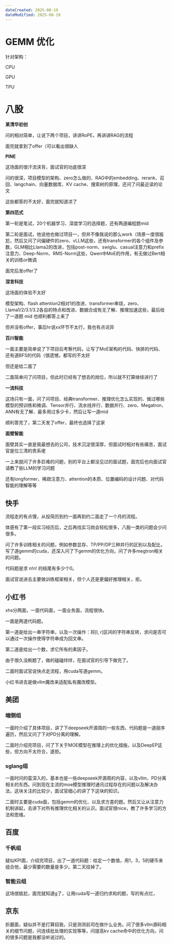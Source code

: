 ```yaml
---
dateCreated: 2025-08-19
dateModified: 2025-08-19
---
```

# GEMM 优化

针对架构：

CPU

GPU

TPU


# 八股

  

  

**某清华初创**

  

问的相对简单，让说下两个项目，讲讲RoPE，再讲讲RAG的流程

  

面完就拿到了offer（可以看出很缺人

  

**PINE**

  

这场面的很汗流浃背，面试官的功底很深

  

问的很深，项目模型的架构、zero怎么做的、RAG中的embedding、rerank、召回、langchain、向量数据库、KV cache、搜索树的原理，还问了问最近读的论文

  

这些都答的不太好，面完就知道凉了

  

**第四范式**

  

第一轮是笔试，20个机器学习、深度学习的选择题，还有两道编程题mid

  

第二轮是面试，他说他也做过项目一，但并不像我说的那么work（场景一度很尴尬，然后又问了问偏硬件的zero、vLLM这些，还有transformer的各个组件及参数，GLM相比Llama2的改进，包括post-norm、swiglu、casual注意力和prefix注意力、Deep-Norm、RMS-Norm这些，Qwen中MoE的作用，有无做过Bert相关的训练or微调

  

面完后发offer了

  

**深言科技**

  

这场面的体验不太好

  

模型架构、flash attention2相对1的改进、transformer串烧，zero、Llama1/2/3.1/3.2各自的特点和改进、数据合成有无了解、推理加速这些，最后给了一道题 mid 也顺利都答上来了

  

但并没有offer，事后hr说xx环节不太行，我也有点诧异

  

**百川智能**

  

一面主要是简单说了下项目后考察代码，让写了MoE架构的代码、快排的代码、还有道BFS的代码（很遗憾，都写的不太好

  

但还是给二面了

  

二面简单问了问项目，但此时已经有了想去的岗位，所以就不打算继续进行了

  

**一流科技**

  

这场只有一面，问了问项目、经典transformer、推理优化怎么实现的、做过哪些模型的预训练和微调、Tensor并行、流水线并行、数据并行、zero、Megatron、ANN有无了解、最多用过多少卡，然后让写一道mid

  

顺利答完了，第二天发了offer，最终也选择了这家

  

**面壁智能**

  

面壁其实一直是我最想去的公司，技术沉淀很深厚，但面试时相对有些痛苦，面试官是位三清的贵系佬

  

一上来就问了许多巨难的问题，别的平台上都没见过的面试题，面完后也向面试官请教了些LLM的学习问题

  

还有longformer、稀疏注意力、attention的本质、位置编码的设计问题、对代码智能的理解等等

  

## 快手

  

流程走的有点慢，从投简历到约一面再到约二面走了一个月的流程。

  

体感有了第一段实习经历后，之后再找实习岗会轻松很多，八股一类的问题会少问很多。

  

问了许多训练相关的问题，例如参数显存、TP/PP/DP三种并行的区别以及配比，写了道gemm的cuda，还深入问了下gemm的优化方向，问了许多megtron相关的问题。

  

代码题是求 n!n! 的结尾有多少个0。

  

面试官说进去主要做训练框架相关，但个人还是更偏好推理相关，拒。

  

## 小红书

  

xhs分两面，一面代码面，一面业务面，流程很快。

  

一面是两道代码题。

  

第一道是给出一串字符串，以及一次操作：将[l, r]区间的字符串反转，求问是否可以通过一次操作使得字符串成为回文串。

  

第二道是给出一个数，求它所有的素因子。

  

由于很久没刷题了，做的磕磕绊绊，在面试官的引导下做完了。

  

二面时面试官说快点走流程，用cuda写道gemm。

  

小红书进去是做vllm魔改来适配私有魔改模型。

  

## 美团

  

### 端侧组

  

一面时介绍了具体项目，讲了下deepseek开源周的一些东西，代码题是一道层序遍历，然后又问了下对PD分离的理解。

  

二面时介绍完项目，问了下关于MOE模型在推理上的优化措施，以及DeepEP这些，但方向不太符合，遂拒。

  

### sglang组

  

一面时问的蛮深入的，基本也是一些deepseek开源周的内容，以及vllm、PD分离相关的东西。问到现在主流的moe模型推理时通讯过程存在的问题以及解决办法，这块关注的比较少，面试官细心的讲了下这块的知识。

  

二面时主要是cuda面，包括gemm的优化、以及求方差的题。然后又让从注意力机制讲起，去讲下对所有推理优化相关的认识。面试官很nice，教了许多学习的方法和思维。

  

## 百度

  

### 千帆组

  

疑似KPI面，介绍完项目，出了一道代码题：给定一个数值，用1，3，5的硬币来组合他，最少需要的数量是多少。第二天挂掉了。

  

### 智能云组

  

这场很尴尬，面完就知道g了，让用cuda写一道归约求和的题，写的有点烂，

  

## 京东

  

折磨面，疑似并不是打算招我，只是测测前司在做什么业务。问了很多vllm源码相关的细节问题，问连续批处理的实现等等，问提高kv cache命中的优化方向，问的很多问题是我都没听说过的。